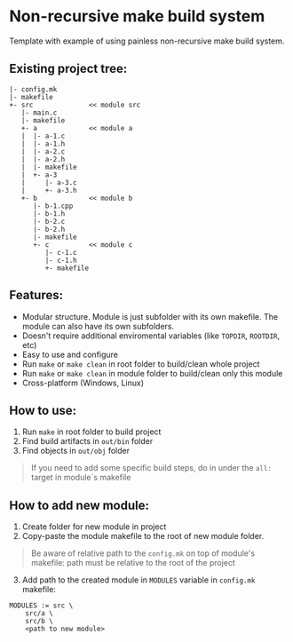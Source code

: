 # Non-recursive make build system
Template with example of using painless non-recursive make build system.

## Existing project tree:
```
|- config.mk
|- makefile
+- src              << module src
   |- main.c
   |- makefile
   +- a             << module a
   |  |- a-1.c
   |  |- a-1.h
   |  |- a-2.c
   |  |- a-2.h
   |  |- makefile
   |  +- a-3
   |     |- a-3.c
   |     +- a-3.h
   +- b             << module b
      |- b-1.cpp
      |- b-1.h
      |- b-2.c
      |- b-2.h
      |- makefile
      +- c          << module c
         |- c-1.c
         |- c-1.h
         +- makefile
```

## Features:
+ Modular structure. Module is just subfolder with its own makefile. The module can also have its own subfolders.
+ Doesn't require additional enviromental variables (like ```TOPDIR```, ```ROOTDIR```, etc)
+ Easy to use and configure
+ Run ```make``` or ```make clean``` in root folder to build/clean whole project
+ Run ```make``` or ```make clean``` in module folder to build/clean only this module
+ Cross-platform (Windows, Linux)

## How to use:
1. Run ```make``` in root folder to build project
2. Find build artifacts in ```out/bin``` folder
3. Find objects in ```out/obj``` folder
> If you need to add some specific build steps, do in under the ```all:``` target in module`s makefile

## How to add new module:
1. Create folder for new module in project
2. Copy-paste the module makefile to the root of new module folder.
> Be aware of relative path to the ```config.mk``` on top of module's makefile: path must be relative to the root of the project

3. Add path to the created module in ```MODULES``` variable in ```config.mk``` makefile:
```
MODULES := src \
    src/a \
    src/b \
    <path to new module>
```
